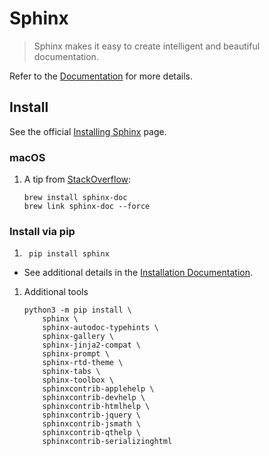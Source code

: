 # Sphinx

> Sphinx makes it easy to create intelligent and beautiful documentation.

Refer to the [Documentation] for more details.

## Install

See the official [Installing Sphinx] page.

### macOS

1. A tip from [StackOverflow]:

    ```console
    brew install sphinx-doc
    brew link sphinx-doc --force
    ```

### Install via pip

1. ```console
    pip install sphinx
    ```

- See additional details in the [Installation Documentation].

1. Additional tools

    ```console
    python3 -m pip install \
        sphinx \
        sphinx-autodoc-typehints \
        sphinx-gallery \
        sphinx-jinja2-compat \
        sphinx-prompt \
        sphinx-rtd-theme \
        sphinx-tabs \
        sphinx-toolbox \
        sphinxcontrib-applehelp \
        sphinxcontrib-devhelp \
        sphinxcontrib-htmlhelp \
        sphinxcontrib-jquery \
        sphinxcontrib-jsmath \
        sphinxcontrib-qthelp \
        sphinxcontrib-serializinghtml
    ```

[Documentation]: https://www.sphinx-doc.org
[Installation Documentation]: https://www.sphinx-doc.org/en/master/usage/installation.html
[Installing Sphinx]: https://www.sphinx-doc.org/en/master/usage/installation.html
[StackOverflow]: https://stackoverflow.com/questions/36137496/os-x-install-of-sphinx-the-sphinx-build-and-sphinx-quickstart-not-found

